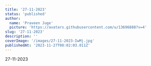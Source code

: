 ```yaml
---
title: '27-11-2023'
status: 'published'
author:
  name: 'Praveen Juge'
  picture: 'https://avatars.githubusercontent.com/u/13696888?v=4'
slug: '27-11-2023'
description: ''
coverImage: '/images/27-11-2023-IwMj.jpg'
publishedAt: '2023-11-27T08:02:03.011Z'
---
```


27-11-2023
